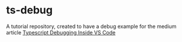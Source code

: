 # ts-debug

A tutorial repository, created to have a debug example for the medium article [Typescript Debugging Inside VS Code](https://medium.com/@barisbll)
